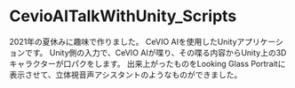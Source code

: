 # CevioAITalkWithUnity_Scripts
2021年の夏休みに趣味で作りました。
CeVIO AIを使用したUnityアプリケーションです。
Unity側の入力で、CeVIO AIが喋り、その喋る内容からUnity上の3Dキャラクターが口パクをします。
出来上がったものをLooking Glass Portraitに表示させて、立体視音声アシスタントのようなものができました。
